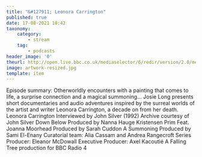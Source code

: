 ```yaml
---
title: "&#127911; Leonora Carrington"
published: true
date: 17-08-2021 10:42
taxonomy:
    category:
        - stream
    tag:
        - podcasts
header_image: '0'
theurl: http://open.live.bbc.co.uk/mediaselector/6/redir/version/2.0/mediaset/audio-nondrm-download/proto/http/vpid/p09s0yz2.mp3
image: artwork-resized.jpg
template: item
--- 
```

Episode summary: Otherworldly encounters with a painting that comes to life, a surprise connection and a magical summoning… Josie Long presents short documentaries and audio adventures inspired by the surreal worlds of the artist and writer Leonora Carrington, a decade on from her death. Leonora Carrington Interviewed by John Silver (1992) Archive courtesy of John Silver Down Below Produced by Nanna Hauge Kristensen Prim Feat. Joanna Moorhead Produced by Sarah Cuddon A Summoning Produced by Sami El-Enany Curatorial team: Alia Cassam and Andrea Rangecroft Series Producer: Eleanor McDowall Executive Producer: Axel Kacoutié A Falling Tree production for BBC Radio 4
